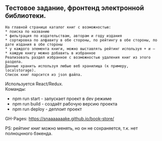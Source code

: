 ## Тестовое задание, фронтенд электронной библиотеки.

```
На главной странице каталог книг с возможностью:  
* поиска по названию  
* фильтрация по издательствам, авторам и году издания  
* сортировка по алфавиту в обе стороны, по рейтингу в обе стороны, по дате издания в обе стороны  
* у каждого элемента книги, можно выставлять рейтинг используя + и –  
* каждую книгу можно добавить в избранное  
Реализовать раздел избранное с возможностью удаления книг из этого раздела.
Данные хранить используя любые веб хранилища (к примеру, localstorage).
Список книг парсится из json файла.
```

Используется React/Redux.  
Команды:  
- npm run start - запускает проект в dev режиме
- npm run build - создаёт рабочую версию проекта
- npm run deploy - деплоит проект

GH-Pages: https://snaaaaaaake.github.io/book-store/

PS: рейтинг книг можно менять, но он не сохраняется, т.к. нет полноцнного бэкенда.